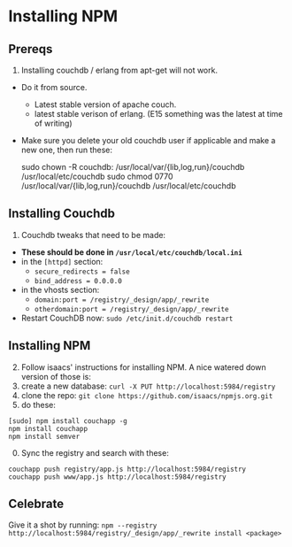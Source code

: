 Installing NPM
===

Prereqs
---
1. Installing couchdb / erlang from apt-get will not work.
  * Do it from source.
    * Latest stable version of apache couch.
    * latest stable verison of erlang. (E15 something was the latest at time of writing)
  * Make sure you delete your old couchdb user if applicable and make a new one, then run these:


    sudo chown -R couchdb: /usr/local/var/{lib,log,run}/couchdb /usr/local/etc/couchdb
    sudo chmod 0770 /usr/local/var/{lib,log,run}/couchdb /usr/local/etc/couchdb

Installing Couchdb
---
1. Couchdb tweaks that need to be made:
  * **These should be done in `/usr/local/etc/couchdb/local.ini`**
  * in the `[httpd]` section: 
    * `secure_redirects = false`
    * `bind_address = 0.0.0.0`
  * in the vhosts section: 
    * `domain:port = /registry/_design/app/_rewrite`
    * `otherdomain:port = /registry/_design/app/_rewrite`
  * Restart CouchDB now: `sudo /etc/init.d/couchdb restart`


Installing NPM
---
2. Follow isaacs' instructions for installing NPM. A nice watered down version of those is:
  0. create a new database: `curl -X PUT http://localhost:5984/registry`
  0. clone the repo: `git clone https://github.com/isaacs/npmjs.org.git`
  0. do these:

    [sudo] npm install couchapp -g
    npm install couchapp
    npm install semver

  0. Sync the registry and search with these:

    couchapp push registry/app.js http://localhost:5984/registry
    couchapp push www/app.js http://localhost:5984/registry

Celebrate
---
Give it a shot by running: `npm --registry http://localhost:5984/registry/_design/app/_rewrite install <package>`
